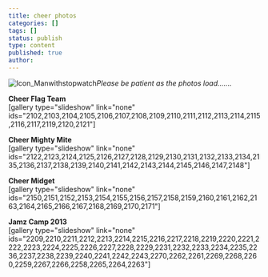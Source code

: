 ```yaml
---
title: cheer photos
categories: []
tags: []
status: publish
type: content
published: true
author: 
---
```

![Icon_Manwithstopwatch](http://mvcowboysfootball.files.wordpress.com/2013/08/icon_manwithstopwatch.jpg)_Please be patient as the photos load......._

**Cheer Flag Team**  
[gallery type="slideshow" link="none" ids="2102,2103,2104,2105,2106,2107,2108,2109,2110,2111,2112,2113,2114,2115,2116,2117,2119,2120,2121"]

**Cheer Mighty Mite**  
[gallery type="slideshow" link="none" ids="2122,2123,2124,2125,2126,2127,2128,2129,2130,2131,2132,2133,2134,2135,2136,2137,2138,2139,2140,2141,2142,2143,2144,2145,2146,2147,2148"]

**Cheer Midget**  
[gallery type="slideshow" link="none" ids="2150,2151,2152,2153,2154,2155,2156,2157,2158,2159,2160,2161,2162,2163,2164,2165,2166,2167,2168,2169,2170,2171"]

**Jamz Camp 2013**  
[gallery type="slideshow" link="none" ids="2209,2210,2211,2212,2213,2214,2215,2216,2217,2218,2219,2220,2221,2222,2223,2224,2225,2226,2227,2228,2229,2231,2232,2233,2234,2235,2236,2237,2238,2239,2240,2241,2242,2243,2270,2262,2261,2269,2268,2260,2259,2267,2266,2258,2265,2264,2263"]


